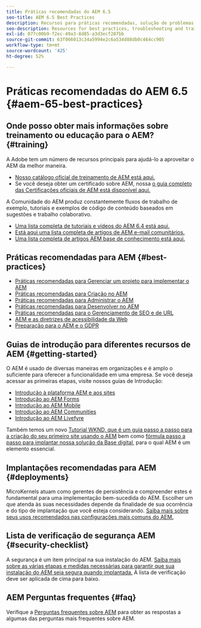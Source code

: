 ```yaml
---
title: Práticas recomendadas do AEM 6.5
seo-title: AEM 6.5 Best Practices
description: Recursos para práticas recomendadas, solução de problemas e treinamento para o AEM 6.5
seo-description: Resources for best practices, troubleshooting and training for AEM 6.5
exl-id: 077c00b9-f2ec-49a3-8d85-a3d3ecf287bb
source-git-commit: 63f066013c34a5994e2c6a534d88db0c464cc905
workflow-type: tm+mt
source-wordcount: '425'
ht-degree: 52%

---
```


# Práticas recomendadas do AEM 6.5 {#aem-65-best-practices}

## Onde posso obter mais informações sobre treinamento ou educação para o AEM? {#training}

A Adobe tem um número de recursos principais para ajudá-lo a aproveitar o AEM da melhor maneira.

* [Nosso catálogo oficial de treinamento de AEM está aqui.](https://training.adobe.com/training/current-courses.html#solution=adobeExperienceManager&amp;p=1)
* Se você deseja obter um certificado sobre AEM, nossa [o guia completo das Certificações oficiais de AEM está disponível aqui.](https://training.adobe.com/certification/exams.html#p=1&amp;solution=adobeExperienceManager)

A Comunidade do AEM produz constantemente fluxos de trabalho de exemplo, tutoriais e exemplos de código de conteúdo baseados em sugestões e trabalho colaborativo.

* [Uma lista completa de tutoriais e vídeos do AEM 6.4 está aqui.](https://helpx.adobe.com/experience-manager/kt/index/aem-6-5-videos.html)
* [Está aqui uma lista completa de artigos de AEM e-mail comunitários.](https://helpx.adobe.com/br/experience-manager/topics/how-to.html)
* [Uma lista completa de artigos AEM base de conhecimento está aqui.](https://helpx.adobe.com/br/experience-manager/kb/index/full_kb_list.html)

## Práticas recomendadas para AEM {#best-practices}

* [Práticas recomendadas para Gerenciar um projeto para implementar o AEM](/help/managing/best-practices.md)
* [Práticas recomendadas para Criação no AEM](/help/sites-authoring/best-practices.md)
* [Práticas recomendadas para Administrar o AEM](/help/sites-administering/administer-best-practices.md)
* [Práticas recomendadas para Desenvolver no AEM](/help/sites-developing/best-practices.md)
* [Práticas recomendadas para o Gerenciamento de SEO e de URL](/help/managing/seo-and-url-management.md)
* [AEM e as diretrizes de acessibilidade da Web](/help/managing/web-accessibility.md)
* [Preparação para o AEM e o GDPR](/help/managing/data-protection-and-privacy.md)

## Guias de introdução para diferentes recursos de AEM {#getting-started}

O AEM é usado de diversas maneiras em organizações e é amplo o suficiente para oferecer a funcionalidade em uma empresa. Se você deseja acessar as primeiras etapas, visite nossos guias de Introdução:

* [Introdução à plataforma AEM e aos sites](/help/sites-deploying/deploy.md#getting-started)
* [Introdução ao AEM Forms](/help/forms/using/introduction-aem-forms.md)
* [Introdução ao AEM Mobile](/help/mobile/getting-started-aem-mobile.md)
* [Introdução ao AEM Communities](/help/communities/getting-started.md)
* [Introdução ao AEM Livefyre](https://answers.livefyre.com/developers/getting-started/)

Também temos um novo [Tutorial WKND, que é um guia passo a passo para a criação do seu primeiro site usando o AEM](https://experienceleague.adobe.com/docs/experience-manager-learn/getting-started-wknd-tutorial-develop/overview.html?lang=pt-BR) bem como [fórmula passo a passo para implantar nossa solução da Base digital](https://helpx.adobe.com/marketing-cloud/how-to/digital-foundation.html), para o qual AEM é um elemento essencial.

## Implantações recomendadas para AEM {#deployments}

MicroKernels atuam como gerentes de persistência e compreender estes é fundamental para uma implementação bem-sucedida do AEM. Escolher um que atenda às suas necessidades depende da finalidade de sua ocorrência e do tipo de implantação que você esteja considerando. [Saiba mais sobre seus usos recomendados nas configurações mais comuns do AEM.](/help/sites-deploying/recommended-deploys.md)

## Lista de verificação de segurança AEM {#security-checklist}

A segurança é um item principal na sua instalação do AEM. [Saiba mais sobre as várias etapas e medidas necessárias para garantir que sua instalação do AEM seja segura quando implantada.](/help/sites-administering/security-checklist.md) A lista de verificação deve ser aplicada de cima para baixo.

## AEM Perguntas frequentes {#faq}

Verifique a [Perguntas frequentes sobre AEM](/help/sites-administering/aem-faqs.md) para obter as respostas a algumas das perguntas mais frequentes sobre AEM.

